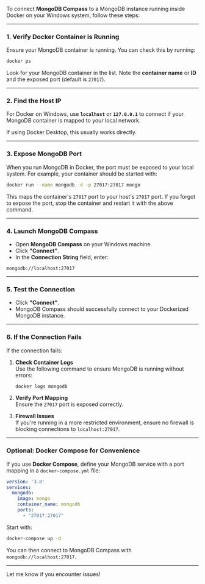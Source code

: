 To connect **MongoDB Compass** to a MongoDB instance running inside Docker on your Windows system, follow these steps:

---

### 1. **Verify Docker Container is Running**
Ensure your MongoDB container is running. You can check this by running:

```bash
docker ps
```

Look for your MongoDB container in the list. Note the **container name** or **ID** and the exposed port (default is `27017`).

---

### 2. **Find the Host IP**
For Docker on Windows, use **`localhost`** or **`127.0.0.1`** to connect if your MongoDB container is mapped to your local network. 

If using Docker Desktop, this usually works directly.

---

### 3. **Expose MongoDB Port**
When you run MongoDB in Docker, the port must be exposed to your local system. For example, your container should be started with:

```bash
docker run --name mongodb -d -p 27017:27017 mongo
```

This maps the container's `27017` port to your host's `27017` port. If you forgot to expose the port, stop the container and restart it with the above command.

---

### 4. **Launch MongoDB Compass**
- Open **MongoDB Compass** on your Windows machine.
- Click **"Connect"**.
- In the **Connection String** field, enter:

```plaintext
mongodb://localhost:27017
```

---

### 5. **Test the Connection**
- Click **"Connect"**.
- MongoDB Compass should successfully connect to your Dockerized MongoDB instance.

---

### 6. **If the Connection Fails**
If the connection fails:
1. **Check Container Logs**  
   Use the following command to ensure MongoDB is running without errors:
   ```bash
   docker logs mongodb
   ```
   
2. **Verify Port Mapping**  
   Ensure the `27017` port is exposed correctly.

3. **Firewall Issues**  
   If you're running in a more restricted environment, ensure no firewall is blocking connections to `localhost:27017`.

---

### Optional: **Docker Compose for Convenience**
If you use **Docker Compose**, define your MongoDB service with a port mapping in a `docker-compose.yml` file:

```yaml
version: '3.8'
services:
  mongodb:
    image: mongo
    container_name: mongodb
    ports:
      - "27017:27017"
```

Start with:

```bash
docker-compose up -d
```

You can then connect to MongoDB Compass with `mongodb://localhost:27017`.

--- 

Let me know if you encounter issues!